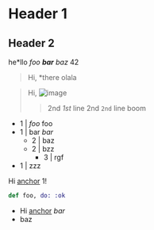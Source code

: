 # Header 1

## Header 2

   he\*llo  *foo **bar** 
baz* 42

> Hi, *there
> olala

> Hi, ![image](https://image.com)
> > 2nd *1st* line
> > 2nd `2nd` line
> boom

- 1 | *foo* foo
- 1 | bar _bar_
  - 2 | baz
  - 2 | bzz
    - 3 | rgf
- 1 | zzz

Hi [anchor](https://anchor.com) 1!

```elixir
def foo, do: :ok
```

* Hi [anchor](https://anchor.com) *bar*
* baz

